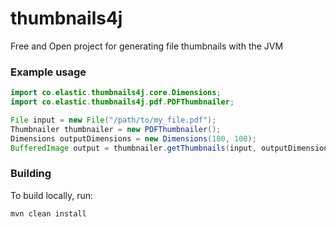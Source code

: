 # thumbnails4j
Free and Open project for generating file thumbnails with the JVM

### Example usage

```java
import co.elastic.thumbnails4j.core.Dimensions;
import co.elastic.thumbnails4j.pdf.PDFThumbnailer;

File input = new File("/path/to/my_file.pdf");
Thumbnailer thumbnailer = new PDFThumbnailer();
Dimensions outputDimensions = new Dimensions(100, 100);
BufferedImage output = thumbnailer.getThumbnails(input, outputDimensions).get(0);
```

### Building
To build locally, run:
```bash
mvn clean install
```